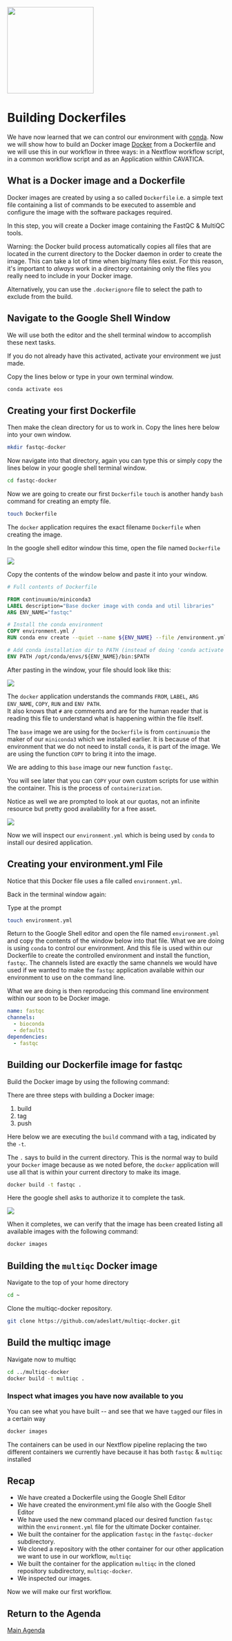 <p>
<img src="https://github.com/NIH-NICHD/Elements-of-Style-Workflow-Creation-Maintenance/blob/main/assets/Moby-Logo.png" width=200>
</p>
<b>
</b>

# Building Dockerfiles

We have now learned that we can control our environment with [conda](https://conda.io).   Now we will show how to build an Docker image [Docker](https://www.docker.com/) from a Dockerfile and we will use this in our workflow in three ways:  in a Nextflow workflow script, in a common workflow script and as an Application within CAVATICA.

## What is a Docker image and a Dockerfile

Docker images are created by using a so called `Dockerfile` i.e. a simple text file 
containing a list of commands to be executed to assemble and configure the image
with the software packages required.    

In this step, you will create a Docker image containing the FastQC & MultiQC tools.

Warning: the Docker build process automatically copies all files that are located in the current directory to the Docker daemon in order to create the image. This can take a lot of time when big/many files exist. For this reason, it's important to *always* work in a directory containing only the files you really need to include in your Docker image. 

Alternatively, you can use the `.dockerignore` file to select the path to exclude from the build. 

## Navigate to the Google Shell Window

We will use both the editor and the shell terminal window to accomplish these next tasks.

If you do not already have this activated, activate your environment we just made.

Copy the lines below or type in your own terminal window.
```bash
conda activate eos
```

## Creating your first Dockerfile

Then make the clean directory for us to work in.   Copy the lines here below into your own window.

```bash
mkdir fastqc-docker
```
Now navigate into that directory, again you can type this or simply copy the lines below in your google shell terminal window.

```bash
cd fastqc-docker
```

Now we are going to create our first `Dockerfile`
`touch` is another handy `bash` command for creating an empty file.

```bash
touch Dockerfile
```

The `docker` application requires the exact filename `Dockerfile` when creating the image.

In the google shell editor window this time, open the file named `Dockerfile`

<img src="https://github.com/NIH-NICHD/Elements-of-Style-Workflow-Creation-Maintenance/blob/main/assets/GoogleShellDockerFile1.png">

Copy the contents of the window below and paste it into your window.

```Dockerfile
# Full contents of Dockerfile

FROM continuumio/miniconda3
LABEL description="Base docker image with conda and util libraries"
ARG ENV_NAME="fastqc"

# Install the conda environment
COPY environment.yml /
RUN conda env create --quiet --name ${ENV_NAME} --file /environment.yml && conda clean -a

# Add conda installation dir to PATH (instead of doing 'conda activate')
ENV PATH /opt/conda/envs/${ENV_NAME}/bin:$PATH
```

After pasting in the window, your file should look like this:

<img src="https://github.com/NIH-NICHD/Elements-of-Style-Workflow-Creation-Maintenance/blob/main/assets/GoogleShellDockerFile2.png">

The `docker` application understands the commands `FROM`, `LABEL`, `ARG ENV_NAME`, `COPY`, `RUN` and `ENV PATH`.  
It also knows that `#` are comments and are for the human reader that is reading this file to understand what is happening within the file itself.

The `base` image we are using for the `Dockerfile` is from `continuumio` the maker of our `miniconda3` which we installed earlier.   It is because of that environment that we do not need to install `conda`, it is part of the image.  We are using the function `COPY` to bring it into the image. 

We are adding to this `base` image our new function `fastqc`.

You will see later that you can `COPY` your own custom scripts for use within the container.   This is the process of `containerization`.

Notice as well we are prompted to look at our quotas, not an infinite resource but pretty good availability for a free asset.

<img src="https://github.com/NIH-NICHD/Elements-of-Style-Workflow-Creation-Maintenance/blob/main/assets/GoogleShellQuotaInformation.png">

Now we will inspect our `environment.yml` which is being used by `conda` to install our desired application.

## Creating your environment.yml File

Notice that this Docker file uses a file called `environment.yml`. 

Back in the terminal window again:

Type at the prompt
```bash
touch environment.yml
```

Return to the Google Shell editor and open the file named `environment.yml` and copy the contents of the window below into that file.
What we are doing is using `conda` to control our environment.   And this file is used within our Dockerfile to create the controlled environment and install the function, `fastqc`.   The channels listed are exactly the same channels we would have used if we wanted to make the `fastqc` application available within our environment to use on the command line.

What we are doing is then reproducing this command line environment within our soon to be Docker image.

```environment.yml
name: fastqc
channels:
  - bioconda
  - defaults
dependencies:
  - fastqc
```

## Building our Dockerfile image for fastqc

Build the Docker image by using the following command: 

There are three steps with building a Docker image:

1. build
2. tag
3. push

Here below we are executing the `build` command with a tag, indicated by the `-t`.

The `.` says to build in the current directory.   This is the normal way to build your `Docker` image because as we noted before, the `docker` application will use all that is within your current directory to make its image.

```bash
docker build -t fastqc .
```

Here the google shell asks to authorize it to complete the task.

<img src="https://github.com/NIH-NICHD/Elements-of-Style-Workflow-Creation-Maintenance/blob/main/assets/GoogleShellDockerFileAuthorize.png">

When it completes, we can verify that the image has been created listing all available images with the following command:

```bash
docker images
```

## Building the `multiqc` Docker image 

Navigate to the top of your home directory

```bash
cd ~
```

Clone the multiqc-docker repository.

```bash
git clone https://github.com/adeslatt/multiqc-docker.git
```


## Build the multiqc image

Navigate now to multiqc

```bash
cd ../multiqc-docker
docker build -t multiqc .
```

### Inspect what images you have now available to you

You can see what you have built -- and see that we have `tag`ged our files in a certain way

```bash
docker images
```

The containers can be used in our Nextflow pipeline replacing the two different containers we currently have because it has both `fastqc` & `multiqc` installed

## Recap

* We have created a Dockerfile using the Google Shell Editor
* We have created the environment.yml file also with the Google Shell Editor
* We have used the new command placed our desired function `fastqc` within the `environment.yml` file for the ultimate Docker container.
* We built the container for the application `fastqc` in the `fastqc-docker` subdirectory.
* We cloned a repository with the other container for our other application we want to use in our workflow, `multiqc`
* We built the container for the application `multiqc` in the cloned repository subdirectory, `multiqc-docker`.
* We inspected our images.


Now we will make our first workflow.

## Return to the Agenda

[Main Agenda](https://github.com/NIH-NICHD/Elements-of-Style-Workflow-Creation-Maintenance#readme)



